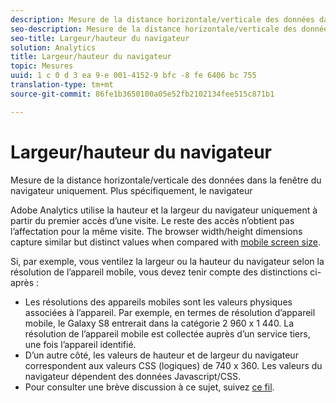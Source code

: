 ```yaml
---
description: Mesure de la distance horizontale/verticale des données dans la fenêtre du navigateur uniquement. Plus spécifiquement, le navigateur
seo-description: Mesure de la distance horizontale/verticale des données dans la fenêtre du navigateur uniquement. Plus spécifiquement, le navigateur
seo-title: Largeur/hauteur du navigateur
solution: Analytics
title: Largeur/hauteur du navigateur
topic: Mesures
uuid: 1 c 0 d 3 ea 9-e 001-4152-9 bfc -8 fe 6406 bc 755
translation-type: tm+mt
source-git-commit: 86fe1b3650100a05e52fb2102134fee515c871b1

---
```



# Largeur/hauteur du navigateur

Mesure de la distance horizontale/verticale des données dans la fenêtre du navigateur uniquement. Plus spécifiquement, le navigateur

Adobe Analytics utilise la hauteur et la largeur du navigateur uniquement à partir du premier accès d’une visite. Le reste des accès n’obtient pas l’affectation pour la même visite.
The browser width/height dimensions capture similar but distinct values when compared with [mobile screen size](../../../components/c-variables/dimensionslist/reports-mobile.md#topic_D306EA4558194488AC47A45B9C570150).

Si, par exemple, vous ventilez la largeur ou la hauteur du navigateur selon la résolution de l’appareil mobile, vous devez tenir compte des distinctions ci-après :

* Les résolutions des appareils mobiles sont les valeurs physiques associées à l’appareil. Par exemple, en termes de résolution d’appareil mobile, le Galaxy S8 entrerait dans la catégorie 2 960 x 1 440. La résolution de l’appareil mobile est collectée auprès d’un service tiers, une fois l’appareil identifié.
* D’un autre côté, les valeurs de hauteur et de largeur du navigateur correspondent aux valeurs CSS (logiques) de 740 x 360. Les valeurs du navigateur dépendent des données Javascript/CSS.
* Pour consulter une brève discussion à ce sujet, suivez [ce fil](https://stackoverflow.com/questions/8785643/what-exactly-is-device-pixel-ratio).

